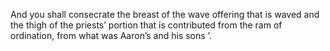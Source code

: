 And you shall consecrate the breast of the wave offering that is waved and the thigh of the priests’ portion that is contributed from the ram of ordination, from what was Aaron’s and his sons ’.
